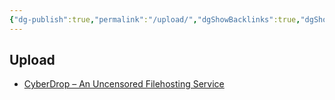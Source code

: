 ```yaml
---
{"dg-publish":true,"permalink":"/upload/","dgShowBacklinks":true,"dgShowLocalGraph":true}
---
```



## Upload
- [CyberDrop – An Uncensored Filehosting Service](https://cyberdrop.me/)